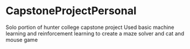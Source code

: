# CapstoneProjectPersonal
Solo portion of hunter college capstone project
Used basic machine learning and reinforcement learning to create a maze solver and cat and mouse game
